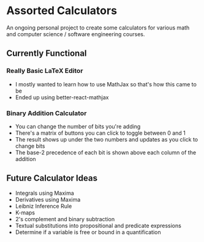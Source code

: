 # Assorted Calculators

An ongoing personal project to create some calculators for various math and computer science / software engineering courses.

## Currently Functional
### Really Basic LaTeX Editor
- I mostly wanted to learn how to use MathJax so that's how this came to be
- Ended up using better-react-mathjax

### Binary Addition Calculator
- You can change the number of bits you're adding
- There's a matrix of buttons you can click to toggle between 0 and 1
- The result shows up under the two numbers and updates as you click to change bits
- The base-2 precedence of each bit is shown above each column of the addition

## Future Calculator Ideas
- Integrals using Maxima
- Derivatives using Maxima
- Leibniz Inference Rule
- K-maps
- 2's complement and binary subtraction
- Textual substitutions into propositional and predicate expressions
- Determine if a variable is free or bound in a quantification

